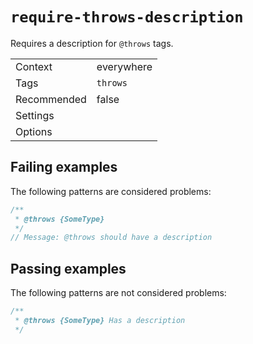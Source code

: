 <a name="user-content-require-throws-description"></a>
<a name="require-throws-description"></a>
# <code>require-throws-description</code>

Requires a description for `@throws` tags.

|||
|---|---|
|Context|everywhere|
|Tags|`throws`|
|Recommended|false|
|Settings||
|Options||

<a name="user-content-require-throws-description-failing-examples"></a>
<a name="require-throws-description-failing-examples"></a>
## Failing examples

The following patterns are considered problems:

````ts
/**
 * @throws {SomeType}
 */
// Message: @throws should have a description
````



<a name="user-content-require-throws-description-passing-examples"></a>
<a name="require-throws-description-passing-examples"></a>
## Passing examples

The following patterns are not considered problems:

````ts
/**
 * @throws {SomeType} Has a description
 */
````

